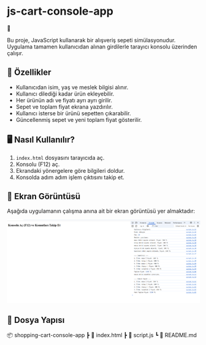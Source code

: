 # js-cart-console-app
 🛒

Bu proje, JavaScript kullanarak bir alışveriş sepeti simülasyonudur. Uygulama tamamen kullanıcıdan alınan girdilerle tarayıcı konsolu üzerinden çalışır.

## 📌 Özellikler

- Kullanıcıdan isim, yaş ve meslek bilgisi alınır.
- Kullanıcı dilediği kadar ürün ekleyebilir.
- Her ürünün adı ve fiyatı ayrı ayrı girilir.
- Sepet ve toplam fiyat ekrana yazdırılır.
- Kullanıcı isterse bir ürünü sepetten çıkarabilir.
- Güncellenmiş sepet ve yeni toplam fiyat gösterilir.

## 🖥️ Nasıl Kullanılır?

1. `index.html` dosyasını tarayıcıda aç.
2. Konsolu (F12) aç.
3. Ekrandaki yönergelere göre bilgileri doldur.
4. Konsolda adım adım işlem çıktısını takip et.

## 🧪 Ekran Görüntüsü

Aşağıda uygulamanın çalışma anına ait bir ekran görüntüsü yer almaktadır:

![Ekran Görüntüsü](screenshot.png)


## 📁 Dosya Yapısı
📦 shopping-cart-console-app
┣ 📄 index.html
┣ 📄 script.js
┗ 📄 README.md

